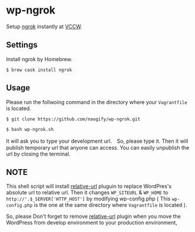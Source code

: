 # wp-ngrok
Setup [ngrok](https://ngrok.com/) instantly at [VCCW](http://vccw.cc/).

## Settings

Install ngrok by Homebrew.

```
$ brew cask install ngrok
```

## Usage
Please run the follwoing command in the directory where your ```Vagrantfile``` is located.

```
$ git clone https://github.com/naogify/wp-ngrok.git
```

```
$ bash wp-ngrok.sh
```

It will ask you to type your development url.　So, please type it.
Then it will publish temporary url that anyone can access. You can easily unpublish the url by closing the terminal.


## NOTE
This shell script will install [relative-url](https://wordpress.org/plugins/relative-url/) pluguin to replace WordPres's absolute url to relative url.
Then it changes ```WP_SITEURL``` & ```WP_HOME``` to ```http://'.$_SERVER['HTTP_HOST']``` by modifying wp-config.php ( This ```wp-config.php``` is the one at the same directory where ```Vagrantfile``` is located ).

So, please Don't forget to remove [relative-url](https://wordpress.org/plugins/relative-url/) plugin when you move the WordPress from develop environment to your production environment, 
